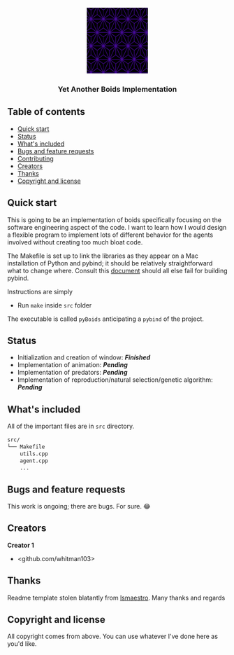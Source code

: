 <p align="center">
  <a href="https://example.com/">
    <img src="./logo.png" alt="Logo" width=140 height=150>
  </a>

  <h3 align="center">Yet Another Boids Implementation</h3>
</p>


## Table of contents

- [Quick start](#quick-start)
- [Status](#status)
- [What's included](#whats-included)
- [Bugs and feature requests](#bugs-and-feature-requests)
- [Contributing](#contributing)
- [Creators](#creators)
- [Thanks](#thanks)
- [Copyright and license](#copyright-and-license)


## Quick start

This is going to be an implementation of boids specifically focusing on the software engineering aspect of the code. I want to learn how I would design a flexible program to implement lots of different behavior for the agents involved without creating too much bloat code. 


The Makefile is set up to link the libraries as they appear on a Mac installation of Python and pybind; it should be relatively straightforward what to change where. Consult this [document](https://pybind11.readthedocs.io/en/stable/compiling.html) should all else fail for building pybind. 

Instructions are simply 

- Run `make` inside `src` folder

The executable is called `pyBoids` anticipating a `pybind` of the project.

## Status
- Initialization and creation of window: ***Finished***
- Implementation of animation: ***Pending***
- Implementation of predators: ***Pending***
- Implementation of reproduction/natural selection/genetic algorithm: ***Pending***


## What's included

All of the important files are in `src` directory.

```text
src/
└── Makefile
    utils.cpp
    agent.cpp
    ...
```

## Bugs and feature requests

This work is ongoing; there are bugs. For sure. 😂



## Creators

**Creator 1**

- <github.com/whitman103>

## Thanks

Readme template stolen blatantly from [lsmaestro](https://github.com/Ismaestro/markdown-template). Many thanks and regards

## Copyright and license

All copyright comes from above. You can use whatever I've done here as you'd like. 